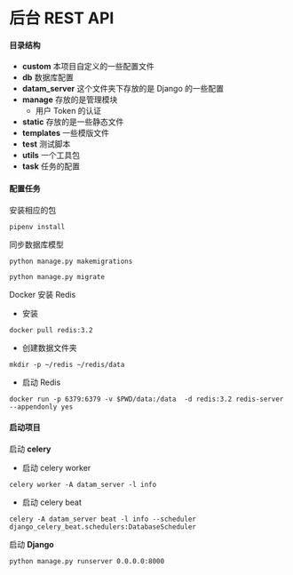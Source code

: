 后台 REST API
===
#### 目录结构
- **custom** 本项目自定义的一些配置文件
- **db** 数据库配置
- **datam_server** 这个文件夹下存放的是 Django 的一些配置
- **manage** 存放的是管理模块
    - 用户 Token 的认证
- **static** 存放的是一些静态文件
- **templates** 一些模版文件
- **test** 测试脚本
- **utils** 一个工具包
- **task** 任务的配置

#### 配置任务

安装相应的包
```shell
pipenv install
```

同步数据库模型
```shell
python manage.py makemigrations

python manage.py migrate
```

Docker 安装 Redis
- 安装
```shell
docker pull redis:3.2
```

- 创建数据文件夹
```shell
mkdir -p ~/redis ~/redis/data
```

- 启动 Redis
```shell
docker run -p 6379:6379 -v $PWD/data:/data  -d redis:3.2 redis-server --appendonly yes
```

#### 启动项目
启动 **celery**
- 启动 celery worker
```shell
celery worker -A datam_server -l info
```
- 启动 celery beat
```shell
celery -A datam_server beat -l info --scheduler django_celery_beat.schedulers:DatabaseScheduler
```

启动 **Django**
```shell
python manage.py runserver 0.0.0.0:8000
```